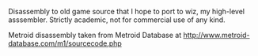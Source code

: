 Disassembly to old game source that I hope to port to wiz, my high-level asssembler. Strictly academic, not for commercial use of any kind.

Metroid disassembly taken from Metroid Database at http://www.metroid-database.com/m1/sourcecode.php